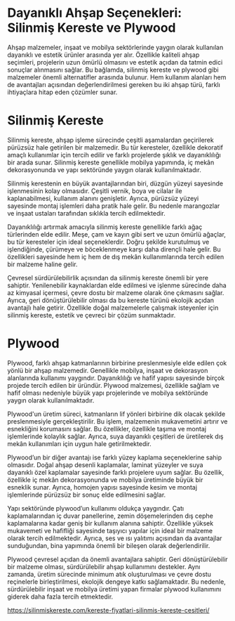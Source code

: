 # Dayanıklı Ahşap Seçenekleri: Silinmiş Kereste ve Plywood

Ahşap malzemeler, inşaat ve mobilya sektörlerinde yaygın olarak kullanılan dayanıklı ve estetik ürünler arasında yer alır. Özellikle kaliteli ahşap seçimleri, projelerin uzun ömürlü olmasını ve estetik açıdan da tatmin edici sonuçlar alınmasını sağlar. Bu bağlamda, silinmiş kereste ve plywood gibi malzemeler önemli alternatifler arasında bulunur. Hem kullanım alanları hem de avantajları açısından değerlendirilmesi gereken bu iki ahşap türü, farklı ihtiyaçlara hitap eden çözümler sunar.

# Silinmiş Kereste

Silinmiş kereste, ahşap işleme sürecinde çeşitli aşamalardan geçirilerek pürüzsüz hale getirilen bir malzemedir. Bu tür keresteler, özellikle dekoratif amaçlı kullanımlar için tercih edilir ve farklı projelerde şıklık ve dayanıklılığı bir arada sunar. Silinmiş kereste genellikle mobilya yapımında, iç mekân dekorasyonunda ve yapı sektöründe yaygın olarak kullanılmaktadır.

Silinmiş kerestenin en büyük avantajlarından biri, düzgün yüzeyi sayesinde işlenmesinin kolay olmasıdır. Çeşitli vernik, boya ve cilalar ile kaplanabilmesi, kullanım alanını genişletir. Ayrıca, pürüzsüz yüzeyi sayesinde montaj işlemleri daha pratik hale gelir. Bu nedenle marangozlar ve inşaat ustaları tarafından sıklıkla tercih edilmektedir.

Dayanıklılığı artırmak amacıyla silinmiş kereste genellikle farklı ağaç türlerinden elde edilir. Meşe, çam ve kayın gibi sert ve uzun ömürlü ağaçlar, bu tür keresteler için ideal seçeneklerdir. Doğru şekilde kurutulmuş ve işlendiğinde, çürümeye ve böceklenmeye karşı daha dirençli hale gelir. Bu özellikleri sayesinde hem iç hem de dış mekân kullanımlarında tercih edilen bir malzeme haline gelir.

Çevresel sürdürülebilirlik açısından da silinmiş kereste önemli bir yere sahiptir. Yenilenebilir kaynaklardan elde edilmesi ve işlenme sürecinde daha az kimyasal içermesi, çevre dostu bir malzeme olarak öne çıkmasını sağlar. Ayrıca, geri dönüştürülebilir olması da bu kereste türünü ekolojik açıdan avantajlı hale getirir. Özellikle doğal malzemelerle çalışmak isteyenler için silinmiş kereste, estetik ve çevreci bir çözüm sunmaktadır.

# Plywood

Plywood, farklı ahşap katmanlarının birbirine preslenmesiyle elde edilen çok yönlü bir ahşap malzemedir. Genellikle mobilya, inşaat ve dekorasyon alanlarında kullanımı yaygındır. Dayanıklılığı ve hafif yapısı sayesinde birçok projede tercih edilen bir üründür. Plywood malzemesi, özellikle sağlam ve hafif olması nedeniyle büyük yapı projelerinde ve mobilya sektöründe yaygın olarak kullanılmaktadır.

Plywood'un üretim süreci, katmanların lif yönleri birbirine dik olacak şekilde preslenmesiyle gerçekleştirilir. Bu işlem, malzemenin mukavemetini artırır ve esnekliğini korumasını sağlar. Bu özellikler, özellikle taşıma ve montaj işlemlerinde kolaylık sağlar. Ayrıca, suya dayanıklı çeşitleri de üretilerek dış mekân kullanımları için uygun hale getirilmektedir.

Plywood’un bir diğer avantajı ise farklı yüzey kaplama seçeneklerine sahip olmasıdır. Doğal ahşap desenli kaplamalar, laminat yüzeyler ve suya dayanıklı özel kaplamalar sayesinde farklı projelere uyum sağlar. Bu özellik, özellikle iç mekân dekorasyonunda ve mobilya üretiminde büyük bir esneklik sunar. Ayrıca, homojen yapısı sayesinde kesim ve montaj işlemlerinde pürüzsüz bir sonuç elde edilmesini sağlar.

Yapı sektöründe plywood’un kullanımı oldukça yaygındır. Çatı kaplamalarından iç duvar panellerine, zemin döşemelerinden dış cephe kaplamalarına kadar geniş bir kullanım alanına sahiptir. Özellikle yüksek mukavemeti ve hafifliği sayesinde taşıyıcı yapılar için ideal bir malzeme olarak tercih edilmektedir. Ayrıca, ses ve ısı yalıtımı açısından da avantajlar sunduğundan, bina yapımında önemli bir bileşen olarak değerlendirilir.

Plywood çevresel açıdan da önemli avantajlara sahiptir. Geri dönüştürülebilir bir malzeme olması, sürdürülebilir ahşap kullanımını destekler. Aynı zamanda, üretim sürecinde minimum atık oluşturulması ve çevre dostu reçinelerle birleştirilmesi, ekolojik dengeye katkı sağlamaktadır. Bu nedenle, sürdürülebilir inşaat ve mobilya üretimi yapan firmalar plywood kullanımını giderek daha fazla tercih etmektedir.

https://silinmiskereste.com/kereste-fiyatlari-silinmis-kereste-cesitleri/
